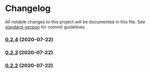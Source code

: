 # Changelog

All notable changes to this project will be documented in this file. See [standard-version](https://github.com/conventional-changelog/standard-version) for commit guidelines.

### [0.2.4](https://github.com/waldjs/wald/compare/v0.2.3...v0.2.4) (2020-07-22)

### [0.2.3](https://github.com/waldjs/wald/compare/v0.2.2...v0.2.3) (2020-07-22)

### [0.2.2](https://github.com/waldjs/wald/compare/v0.2.1...v0.2.2) (2020-07-22)
